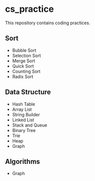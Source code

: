 # cs_practice
This repository contains coding practices.

## Sort
- Bubble Sort
- Selection Sort
- Merge Sort
- Quick Sort
- Counting Sort
- Radix Sort

## Data Structure
- Hash Table
- Array List
- String Builder
- Linked List
- Stack and Queue
- Binary Tree
- Trie
- Heap
- Graph

## Algorithms
- Graph

